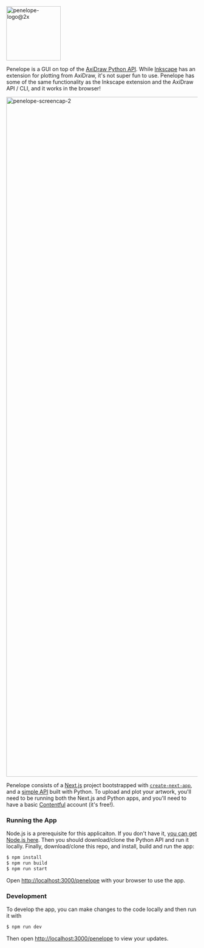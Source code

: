 <img width="143" alt="penelope-logo@2x" src="https://user-images.githubusercontent.com/10648307/189042864-3dea5d3a-50be-44bd-953d-99d24f51aa49.png">

Penelope is a GUI on top of the <a href="https://axidraw.com/doc/py_api/#introduction" target="_blank">AxiDraw Python API</a>. While <a href="https://inkscape.org" target="_blank">Inkscape</a> has an extension for plotting from AxiDraw, it's not super fun to use. Penelope has some of the same functionality as the Inkscape extension and the AxiDraw API / CLI, and it works in the browser!

<img width="1792" alt="penelope-screencap-2" src="https://user-images.githubusercontent.com/10648307/189058155-accb5bfc-b96a-477a-aeae-90cead8f03a3.png">

Penelope consists of a [Next.js](https://nextjs.org/) project bootstrapped with [`create-next-app`](https://github.com/vercel/next.js/tree/canary/packages/create-next-app), and a <a href="https://github.com/Penelope-for-AxiDraw/penelope-server" target="_blank">simple API</a> built with Python. To upload and plot your artwork, you'll need to be running both the Next.js and Python apps, and you'll need to have a basic <a href="https://www.contentful.com/" target="_blank">Contentful</a> account (it's free!).

### Running the App

Node.js is a prerequisite for this applicaiton. If you don't have it, <a href="https://nodejs.org" target="_blank">you can get Node.js here</a>. Then you should download/clone the Python API and run it locally. Finally, download/clone this repo, and install, build and run the app:

```bash
$ npm install
$ npm run build
$ npm run start
```
Open [http://localhost:3000/penelope](http://localhost:3000) with your browser to use the app.

### Development
To develop the app, you can make changes to the code locally and then run it with
```bash
$ npm run dev
```
Then open [http://localhost:3000/penelope](http://localhost:3000) to view your updates.
